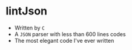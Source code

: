 # lintJson 

* Written by `C`
* A `JSON` parser with less than 600 lines codes 
* The most elegant code I've ever written